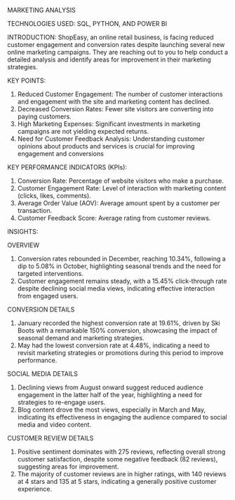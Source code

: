 MARKETING ANALYSIS

TECHNOLOGIES USED: SQL, PYTHON, AND POWER BI

INTRODUCTION: ShopEasy, an online retail business, is facing reduced customer engagement and conversion rates despite launching several new online marketing campaigns. They are reaching out to you to help conduct a detailed analysis and identify areas for improvement in their marketing strategies.

KEY POINTS:
1. Reduced Customer Engagement: The number of customer interactions and engagement with the site and marketing content has declined.
2. Decreased Conversion Rates: Fewer site visitors are converting into paying customers.
3. High Marketing Expenses: Significant investments in marketing campaigns are not yielding expected returns.
4. Need for Customer Feedback Analysis: Understanding customer opinions about products and services is crucial for improving engagement and conversions

KEY PERFORMANCE INDICATORS (KPIs):
1. Conversion Rate: Percentage of website visitors who make a purchase.
2. Customer Engagement Rate: Level of interaction with marketing content (clicks, likes, comments).
3. Average Order Value (AOV): Average amount spent by a customer per transaction.
4. Customer Feedback Score: Average rating from customer reviews.

INSIGHTS:
  
OVERVIEW
  1. Conversion rates rebounded in December, reaching 10.34%, following a dip to 5.08% in October, highlighting seasonal trends and the need for targeted interventions.
  2. Customer engagement remains steady, with a 15.45% click-through rate despite declining social media views, indicating effective interaction from engaged users.

CONVERSION DETAILS
  1. January recorded the highest conversion rate at 19.61%, driven by Ski Boots with a remarkable 150% conversion, showcasing the impact of seasonal demand and marketing strategies.
  2. May had the lowest conversion rate at 4.48%, indicating a need to revisit marketing strategies or promotions during this period to improve performance.

SOCIAL MEDIA DETAILS
  1. Declining views from August onward suggest reduced audience engagement in the latter half of the year, highlighting a need for strategies to re-engage users.
  2. Blog content drove the most views, especially in March and May, indicating its effectiveness in engaging the audience compared to social media and video content.

CUSTOMER REVIEW DETAILS
  1. Positive sentiment dominates with 275 reviews, reflecting overall strong customer satisfaction, despite some negative feedback (82 reviews), suggesting areas for improvement.
  2. The majority of customer reviews are in higher ratings, with 140 reviews at 4 stars and 135 at 5 stars, indicating a generally positive customer experience.














